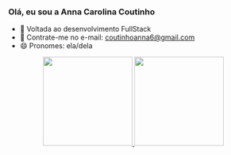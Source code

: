 ### Olá, eu sou a Anna Carolina Coutinho

- 🌱 Voltada ao desenvolvimento FullStack
- 💬 Contrate-me no e-mail: coutinhoanna6@gmail.com
- 😄 Pronomes: ela/dela
<div align="center">
  <a href="https://github.com/annacoutinho">
  <img height="180em" src="https://github-readme-stats.vercel.app/api?username=annacoutinho&show_icons=true&theme=dracula&include_all_commits=true&count_private=true"/>
  <img height="180em" src="https://github-readme-stats.vercel.app/api/top-langs/?username=annacoutinho&layout=compact&langs_count=7&theme=dracula"/>
</div>

